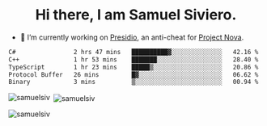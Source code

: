 <h1 align="center">Hi there, I am Samuel Siviero.</h1>

- 🔭 I’m currently working on [Presidio](https://presidio.ac), an anti-cheat for [Project Nova](https://discord.gg/novafn).

<!--START_SECTION:waka-->

```txt
C#                2 hrs 47 mins   ██████████▓░░░░░░░░░░░░░░   42.16 %
C++               1 hr 53 mins    ███████░░░░░░░░░░░░░░░░░░   28.40 %
TypeScript        1 hr 23 mins    █████▒░░░░░░░░░░░░░░░░░░░   20.86 %
Protocol Buffer   26 mins         █▓░░░░░░░░░░░░░░░░░░░░░░░   06.62 %
Binary            3 mins          ▒░░░░░░░░░░░░░░░░░░░░░░░░   00.94 %
```

<!--END_SECTION:waka-->

<p><img align="left" src="https://github-readme-stats.vercel.app/api/top-langs?username=samuelsiv&show_icons=true&locale=en&layout=compact&theme=radical" alt="samuelsiv" /></p>

<p>&nbsp;<img align="center" src="https://github-readme-stats.vercel.app/api?username=samuelsiv&show_icons=true&locale=en&theme=radical" alt="samuelsiv" /></p>
<p align="left"> <img src="https://komarev.com/ghpvc/?username=samuelsiv&label=Profile%20views&color=0e75b6&style=flat" alt="samuelsiv" /> </p>

